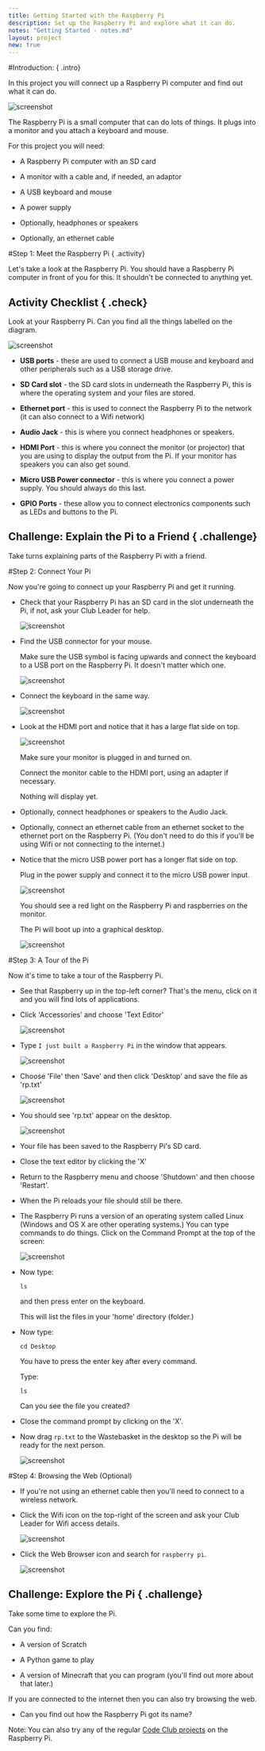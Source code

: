 ```yaml
---
title: Getting Started with the Raspberry Pi
description: Set up the Raspberry Pi and explore what it can do.
notes: "Getting Started - notes.md"
layout: project
new: true
---
```


#Introduction:  { .intro}

In this project you will connect up a Raspberry Pi computer and find out what it can do.

![screenshot](images/pi-plug-in.gif)

The Raspberry Pi is a small computer that can do lots of things. It plugs into a monitor and you attach a keyboard and mouse.

For this project you will need:

+ A Raspberry Pi computer with an SD card

+ A monitor with a cable and, if needed, an adaptor

+ A USB keyboard and mouse

+ A power supply

+ Optionally, headphones or speakers

+ Optionally, an ethernet cable


#Step 1: Meet the Raspberry Pi  { .activity}

Let's take a look at the Raspberry Pi. You should have a Raspberry Pi computer in front of you for this. It shouldn't be connected to anything yet.

## Activity Checklist { .check}

Look at your Raspberry Pi. Can you find all the things labelled on the diagram.

![screenshot](images/pi-labelled-names.png)

+ __USB ports__ - these are used to connect a USB mouse and keyboard and other peripherals such as a USB storage drive.

+ __SD Card slot__ - the SD card slots in underneath the Raspberry Pi, this is where the operating system and your files are stored.

+ __Ethernet port__ - this is used to connect the Raspberry Pi to the network (it can also connect to a Wifi network)

+ __Audio Jack__ - this is where you connect headphones or speakers.

+ __HDMI Port__ - this is where you connect the monitor (or projector) that you are using to display the output from the Pi. If your monitor has speakers you can also get sound.

+ __Micro USB Power connector__ - this is where you connect a power supply. You should always do this last.

+ __GPIO Ports__ - these allow you to connect electronics components such as LEDs and buttons to the Pi.  


## Challenge: Explain the Pi to a Friend { .challenge}

Take turns explaining parts of the Raspberry Pi with a friend.

#Step 2: Connect Your Pi

Now you're going to connect up your Raspberry Pi and get it running.

+ Check that your Raspberry Pi has an SD card in the slot underneath the Pi, if not, ask your Club Leader for help.

	![screenshot](images/pi-sd.png)

+ Find the USB connector for your mouse.

	Make sure the USB symbol is facing upwards and connect the keyboard to a USB port on the Raspberry Pi. It doesn't matter which one.

	![screenshot](images/pi-mouse.png)

+ Connect the keyboard in the same way.

	![screenshot](images/pi-keyboard.png)

+ Look at the HDMI port and notice that it has a large flat side on top.

	![screenshot](images/pi-hdmi.png)

	Make sure your monitor is plugged in and turned on.

	Connect the monitor cable to the HDMI port, using an adapter if necessary.

	Nothing will display yet.  

+ Optionally, connect headphones or speakers to the Audio Jack.

+ Optionally, connect an ethernet cable from an ethernet socket to the ethernet port on the Raspberry Pi. (You don't need to do this if you'll be using Wifi or not connecting to the internet.)

+ Notice that the micro USB power port has a longer flat side on top.

	Plug in the power supply and connect it to the micro USB power input.

	![screenshot](images/pi-power.png)

	You should see a red light on the Raspberry Pi and raspberries on the monitor.

	The Pi will boot up into a graphical desktop.

	![screenshot](images/pi-desktop.png)


#Step 3: A Tour of the Pi

Now it's time to take a tour of the Raspberry Pi.

+ See that Raspberry up in the top-left corner? That's the menu, click on it and you will find lots of applications.

+ Click 'Accessories' and choose 'Text Editor'

	![screenshot](images/pi-accessories.png)  

+ Type `I just built a Raspberry Pi` in the window that appears.

	![screenshot](images/pi-text-editor.png)  

+ Choose 'File' then 'Save' and then click 'Desktop' and save the file as 'rp.txt'

	![screenshot](images/pi-save.png)  

+ You should see 'rp.txt' appear on the desktop.

	![screenshot](images/pi-saved.png)  

+ Your file has been saved to the Raspberry Pi's SD card.

+ Close the text editor by clicking the 'X'

+ Return to the Raspberry menu and choose 'Shutdown' and then choose 'Restart'.

+ When the Pi reloads your file should still be there.

+ The Raspberry Pi runs a version of an operating system called Linux (Windows and OS X are other operating systems.) You can type commands to do things. Click on the Command Prompt at the top of the screen:

	![screenshot](images/pi-command-prompt.png)  

+ Now type:

	```
	ls
	```

	and then press enter on the keyboard.

	This will list the files in your 'home' directory (folder.)

+ Now type:

	```
	cd Desktop
	```

	You have to press the enter key after every command.

	Type:

	```
	ls
	```

	Can you see the file you created?

+ Close the command prompt by clicking on the 'X'.

+ Now drag `rp.txt` to the Wastebasket in the desktop so the Pi will be ready for the next person.  

	![screenshot](images/pi-waste.png)

#Step 4: Browsing the Web (Optional)

+ If you're not using an ethernet cable then you'll need to connect to a wireless network.

+ Click the Wifi icon on the top-right of the screen and ask your Club Leader for Wifi access details.

	![screenshot](images/pi-wifi.png)

+ Click the Web Browser icon and search for `raspberry pi`.

	![screenshot](images/pi-browser.png)

## Challenge: Explore the Pi { .challenge}

Take some time to explore the Pi.

Can you find:

+ A version of Scratch

+ A Python game to play

+ A version of Minecraft that you can program (you'll find out more about that later.)

If you are connected to the internet then you can also try browsing the web.

+ Can you find out how the Raspberry Pi got its name?

Note: You can also try any of the regular [Code Club projects](https://codeclubprojects.org/) on the Raspberry Pi.
